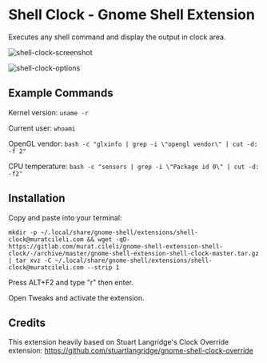 # Shell Clock - Gnome Shell Extension

Executes any shell command and display the output in clock area.

![shell-clock-screenshot](/uploads/3847ef1ac8895ac258d68344c0c12493/2018-11-22_12-12.png)

![shell-clock-options](/uploads/90d7d2d91f11d331ab1184c26bd0d02f/shell-clock-options.png)

## Example Commands

Kernel version:
`uname -r`

Current user:
`whoami`

OpenGL vendor:
`bash -c "glxinfo | grep -i \"opengl vendor\" | cut -d: -f 2"`

CPU temperature:
`bash -c "sensors | grep -i \"Package id 0\" | cut -d: -f2"`

## Installation

Copy and paste into your terminal:

`mkdir -p ~/.local/share/gnome-shell/extensions/shell-clock@muratcileli.com && wget -qO- https://gitlab.com/murat.cileli/gnome-shell-extension-shell-clock/-/archive/master/gnome-shell-extension-shell-clock-master.tar.gz | tar xvz -C ~/.local/share/gnome-shell/extensions/shell-clock@muratcileli.com --strip 1`

Press ALT+F2 and type "r" then enter.

Open Tweaks and activate the extension.

## Credits

This extension heavily based on Stuart Langridge's Clock Override extension: https://github.com/stuartlangridge/gnome-shell-clock-override 